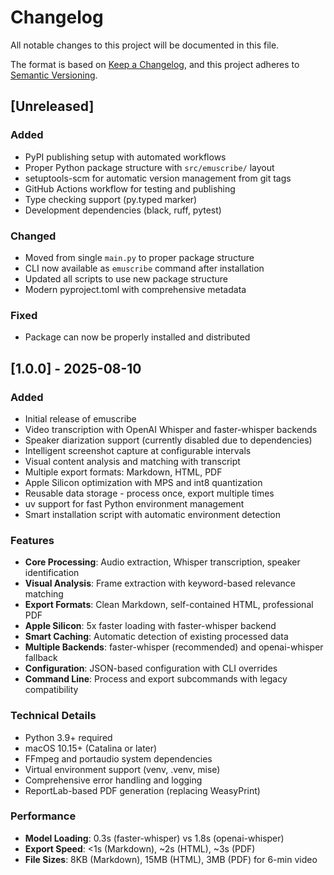 # Changelog

All notable changes to this project will be documented in this file.

The format is based on [Keep a Changelog](https://keepachangelog.com/en/1.0.0/),
and this project adheres to [Semantic Versioning](https://semver.org/spec/v2.0.0.html).

## [Unreleased]

### Added
- PyPI publishing setup with automated workflows
- Proper Python package structure with `src/emuscribe/` layout
- setuptools-scm for automatic version management from git tags
- GitHub Actions workflow for testing and publishing
- Type checking support (py.typed marker)
- Development dependencies (black, ruff, pytest)

### Changed
- Moved from single `main.py` to proper package structure
- CLI now available as `emuscribe` command after installation
- Updated all scripts to use new package structure
- Modern pyproject.toml with comprehensive metadata

### Fixed
- Package can now be properly installed and distributed

## [1.0.0] - 2025-08-10

### Added
- Initial release of emuscribe
- Video transcription with OpenAI Whisper and faster-whisper backends
- Speaker diarization support (currently disabled due to dependencies)
- Intelligent screenshot capture at configurable intervals
- Visual content analysis and matching with transcript
- Multiple export formats: Markdown, HTML, PDF
- Apple Silicon optimization with MPS and int8 quantization
- Reusable data storage - process once, export multiple times
- uv support for fast Python environment management
- Smart installation script with automatic environment detection

### Features
- **Core Processing**: Audio extraction, Whisper transcription, speaker identification
- **Visual Analysis**: Frame extraction with keyword-based relevance matching
- **Export Formats**: Clean Markdown, self-contained HTML, professional PDF
- **Apple Silicon**: 5x faster loading with faster-whisper backend
- **Smart Caching**: Automatic detection of existing processed data
- **Multiple Backends**: faster-whisper (recommended) and openai-whisper fallback
- **Configuration**: JSON-based configuration with CLI overrides
- **Command Line**: Process and export subcommands with legacy compatibility

### Technical Details
- Python 3.9+ required
- macOS 10.15+ (Catalina or later)
- FFmpeg and portaudio system dependencies
- Virtual environment support (venv, .venv, mise)
- Comprehensive error handling and logging
- ReportLab-based PDF generation (replacing WeasyPrint)

### Performance
- **Model Loading**: 0.3s (faster-whisper) vs 1.8s (openai-whisper)
- **Export Speed**: <1s (Markdown), ~2s (HTML), ~3s (PDF)
- **File Sizes**: 8KB (Markdown), 15MB (HTML), 3MB (PDF) for 6-min video